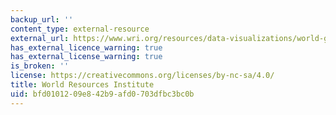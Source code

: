 ```yaml
---
backup_url: ''
content_type: external-resource
external_url: https://www.wri.org/resources/data-visualizations/world-greenhouse-gas-emissions-2016
has_external_licence_warning: true
has_external_license_warning: true
is_broken: ''
license: https://creativecommons.org/licenses/by-nc-sa/4.0/
title: World Resources Institute
uid: bfd01012-09e8-42b9-afd0-703dfbc3bc0b
---
```


